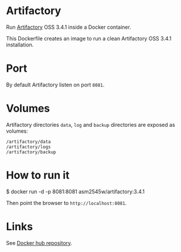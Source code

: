 **Artifactory**
===========
Run [Artifactory][1] OSS 3.4.1 inside a Docker container.

This Dockerfile creates an image to run a clean Artifactory OSS 3.4.1 installation.

Port
====
By default Artifactory listen on port `8081`.

Volumes
=======
Artifactory directories `data`, `log` and `backup` directories are exposed as volumes:

    /artifactory/data
    /artifactory/logs
    /artifactory/backup

How to run it
=============
$ docker run -d -p 8081:8081 asm2545w/artifactory:3.4.1

Then point the browser to `http://localhost:8081`.

Links
=====

See [Docker hub repository][2].



  [1]: http://www.jfrog.com/open-source
  [2]: http://registry.hub.docker.com/u/asm2545w/artifactory

